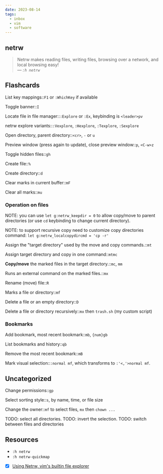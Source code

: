 ```yaml
---
date: 2023-08-14
tags:
  - inbox
  - vim
  - software
---
```


## netrw

> Netrw makes reading files, writing files, browsing over a network, and
> local browsing easy!\
> — <cite>`:h netrw`</cite>

## Flashcards

List key mappings::`F1` or `:WhichKey` if available

Toggle banner::`I`

Locate file in file manager::`:Explore` or `:Ex`, keybinding is `<leader>pv`

netrw explore variants::`:Vexplore`, `:Hexplore`, `:Texplore`, `:Sexplore`

Open directory, parent directory::`<cr>`, `-` or `u`

Preview window (press again to update), close preview window::`p`, `<C-w>z`

Toggle hidden files::`gh`

Create file::`%`

Create directory::`d`

Clear marks in current buffer::`mF`

Clear all marks::`mu`

### Operation on files

NOTE: you can use `let g:netrw_keepdir = 0` to allow copy/move to parent
directories (or use `cd` keybinding to change current directory).

NOTE: to support recursive copy need to customize copy directories command:
`let g:netrw_localcopydircmd = 'cp -r'`

Assign the "target directory" used by the move and copy commands.::`mt`

Assign target directory and copy in one command::`mtmc`

**Copy/move** the marked files in the target directory.::`mc`, `mm`

Runs an external command on the marked files.::`mx`

Rename (move) file::`R`

Marks a file or directory::`mf`

Delete a file or an empty directory::`D`

Delete a file or directory recursively::`mx` then `trash.sh` (my custom script)

### Bookmarks

Add bookmark, most recent bookmark::`mb`, `{num}gb`

List bookmarks and history::`qb`

Remove the most recent bookmark::`mB`

Mark visual selection::`:normal mf`, which transforms to `:'<,'>normal mf`.

## Uncategorized

Change permissions::`gp`

Select sorting style::`s`, by name, time, or file size

Change the owner::`mf` to select files, `mx` then `chown ...`

TODO: select all directories.
TODO: invert the selection.
TODO: switch between files and directories

## Resources

- `:h netrw`
- `:h netrw-quickmap`
- [x] [Using Netrw, vim's builtin file explorer](https://vonheikemen.github.io/devlog/tools/using-netrw-vim-builtin-file-explorer/)

